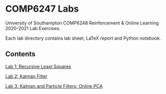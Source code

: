 # COMP6247 Labs

University of Southampton COMP6248 Reinforcement & Online Learning 2020-2021 Lab Exercises.

Each lab directory contains lab sheet, LaTeX report and Python notebook.

## Contents

[Lab 1: Recursive Least Squares](lab_1)

[Lab 2: Kalman Filter](lab_2)

[Lab 3: Kalman and Particle Filters; Online PCA](lab_3)